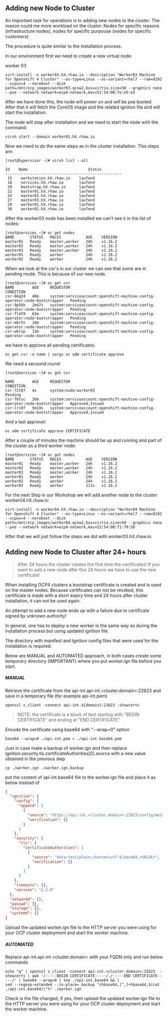 ## Adding new Node to Cluster

An important task for operations is to adding new nodes to the cluster. The reason could me more workload on the cluster. Nodes for specific reasons (infrastructure nodes), nodes for specific purpouse (nodes for specific customers)

The procedure is quite similar to the installation process.

In our environment first we need to create a new virtual node:

worker 03

```
virt-install -n worker03.hX.rhaw.io --description "Worker03 Machine for Openshift 4 Cluster" --os-type=Linux --os-variant=rhel7 --ram=8192 --vcpus=4 --noreboot --disk path=/mnt/ocp_images/worker03.qcow2,bus=virtio,size=50 --graphics none --pxe --network network=ocp4-network,mac=52:54:00:fe:e5:e3
```

After we have done this, the node will power on and will be pxe booted. After that it will fetch the CoreOS image and the related ignition file and will start the installation.

The node will stop after installation and we need to start the node with the command:

```
virsh start --domain worker03.hX.rhaw.io
```

Now we need to do the same steps as in the cluster installation. This steps are:

```
[root@hypervisor ~]# virsh list --all
```

```
Id    Name                           Status
----------------------------------------------------
 15    workstation.hX.rhaw.io    laufend
 18    services.hX.rhaw.io       laufend
 20    bootstrap.hX.rhaw.io      laufend
 22    master01.hX.rhaw.io       laufend
 24    master02.hX.rhaw.io       laufend
 27    master03.hX.rhaw.io       laufend
 29    worker01.hX.rhaw.io       laufend
 30    worker02.hX.rhaw.io       laufend
```

After the worker03 node has been installed we can't see it in the list of nodes:

```
[root@services ~]# oc get nodes
NAME       STATUS   ROLES           AGE    VERSION
master01   Ready    master,worker   24h    v1.16.2
master02   Ready    master,worker   24h    v1.16.2
master03   Ready    master,worker   24h    v1.16.2
worker01   Ready    worker          24h    v1.16.2
worker02   Ready    worker          24h    v1.16.2
```

When we look at the csr's in our cluster we can see that some are in pending mode. This is because of our new node. 

```
[root@services ~]# oc get csr
NAME        AGE     REQUESTOR                                                                   CONDITION
csr-66q24   48m     system:serviceaccount:openshift-machine-config-operator:node-bootstrapper   Pending
csr-9p5kh   2m47s   system:serviceaccount:openshift-machine-config-operator:node-bootstrapper   Pending
csr-fl4f9   63m     system:serviceaccount:openshift-machine-config-operator:node-bootstrapper   Pending
csr-mbr5t   18m     system:serviceaccount:openshift-machine-config-operator:node-bootstrapper   Pending
csr-wkrsp   33m     system:serviceaccount:openshift-machine-config-operator:node-bootstrapper   Pending
```

we have to approve all pending certificates:

```
oc get csr -o name | xargs oc adm certificate approve
```

We need a secound round:

```
[root@services ~]# oc get csr
```

```
NAME        AGE     REQUESTOR                                                                   CONDITION
csr-72t87   4s      system:node:worker03                                                        Pending
csr-f6tsc   20m     system:serviceaccount:openshift-machine-config-operator:node-bootstrapper   Approved,Issued
csr-lrc8f   5m19s   system:serviceaccount:openshift-machine-config-operator:node-bootstrapper   Approved,Issued
```

And a last approvel:

```
oc adm certificate approve CERTIFICATE
```

After a couple of minutes the machine should be up and running and part of the cluster as a third worker node:

```
[root@services ~]# oc get nodes
NAME       STATUS   ROLES           AGE    VERSION
master01   Ready    master,worker   24h    v1.16.2
master02   Ready    master,worker   24h    v1.16.2
master03   Ready    master,worker   24h    v1.16.2
worker01   Ready    worker          24h    v1.16.2
worker02   Ready    worker          24h    v1.16.2
worker03   Ready    worker          113s   v1.16.2
```

For the next Step in our Workshop we will add another node to the cluster worker04.hX.rhaw.io:

```
virt-install -n worker04.hX.rhaw.io --description "Worker04 Machine for Openshift 4 Cluster" --os-type=Linux --os-variant=rhel7 --ram=8192 --vcpus=4 --noreboot --disk path=/mnt/ocp_images/worker04.qcow2,bus=virtio,size=50 --graphics none --pxe --network network=ocp4-network,mac=52:54:00:f1:79:58
```

After that we will just follow the steps we did with worker03.hX.rhaw.io.

## Adding new Node to Cluster after 24+ hours

> After 24 hours the cluster rotates the first time the certificates! If you want to add a new node after this 24 hours we have to use the new certificate!

When installing OCP4 clusters a bootstrap certificate is created and is used on the master nodes.
Because certificates can not be revoked, this certificate is made with a short expiry time and 24 hours after cluster installation, it can not be used again.

An attempt to add a new node ends up with a failure due to certificate signed by unknown authority!

In general, one has to deploy a new worker in the same way as during the installation process but using updated ignition file.

The directory with manifest and Ignition config files that were used for the installation is required.

Below are MANUAL and AUTOMATED approach, in both cases create some temporary directory (IMPORTANT) where you put worker.ign file before you start.

##### MANUAL

Retrieve the certificate from the api-int.api-int.<cluster.domain>:22623 and save in a temporary file (for example api-int.pem)

```
openssl s_client -connect api-int.${domain}:22623 -showcerts
```

> NOTE: the certificate is a block of text starting with "BEGIN CERTIFICATE" and ending at "END CERTIFICATE"

Encode the certificate using base64 with "--wrap=0" option

```
base64 --wrap=0 ./api-int.pem > ./api-int.base64.pem
```

Just in case make a backup of worker.ign and then replace ignition.security.tls.certificateAuthorities[0].source with a new value obtained in the previous step

```
cp ./worker.ign ./worker.ign.backup
```

put the content of api-int.base64 file to the worker.ign file and place it as below instead of <VALUE>

```json
{
  "ignition": {
    "config": {
      "append": [
        {
          "source": "https://api-int.<cluster.domain>:22623/config/metal-worker",
          "verification": {}
        }
      ]
    },
    "security": {
      "tls": {
        "certificateAuthorities": [
          {
            "source": "data:text/plain;charset=utf-8;base64,<VALUE>",
            "verification": {}
          }
        ]
      }
    },
    "timeouts": {},
    "version": "2.2.0"
  },
  "networkd": {},
  "passwd": {},
  "storage": {},
  "systemd": {}
}
```

Upload the updated worker.ign file to the HTTP server you were using for your OCP cluster deployment and start the worker machine.

##### AUTOMATED

Replace api-int.api-int.<cluster.domain> with your FQDN only and run below commands

```
echo "q" | openssl s_client -connect api-int.<cluster.domain>:22623  -showcerts | awk '/-----BEGIN CERTIFICATE-----/,/-----END CERTIFICATE-----/' | base64 --wrap=0 | tee ./api-int.base64 && \
sed --regexp-extended --in-place=.backup "s%base64,[^,]+%base64,$(cat ./api-int.base64)\"%" ./worker.ign
```

Check is the file changed, if yes, then upload the updated worker.ign file to the HTTP server you were using for your OCP cluster deployment and start the worker machine.